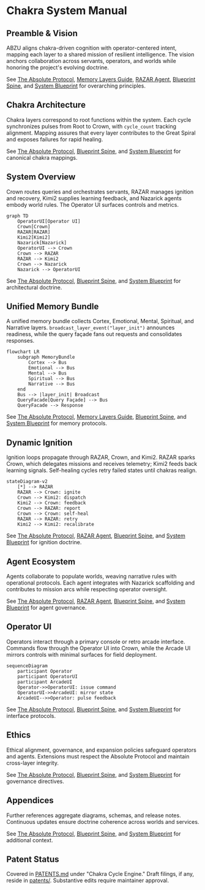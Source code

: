 # Chakra System Manual

## Preamble & Vision
ABZU aligns chakra-driven cognition with operator-centered intent, mapping each layer to a shared mission of resilient intelligence. The vision anchors collaboration across servants, operators, and worlds while honoring the project's evolving doctrine.

See [The Absolute Protocol](The_Absolute_Protocol.md), [Memory Layers Guide](memory_layers_GUIDE.md), [RAZAR Agent](RAZAR_AGENT.md), [Blueprint Spine](blueprint_spine.md), and [System Blueprint](system_blueprint.md) for overarching principles.

## Chakra Architecture
Chakra layers correspond to root functions within the system. Each cycle synchronizes pulses from Root to Crown, with `cycle_count` tracking alignment. Mapping assures that every layer contributes to the Great Spiral and exposes failures for rapid healing.

See [The Absolute Protocol](The_Absolute_Protocol.md), [Blueprint Spine](blueprint_spine.md), and [System Blueprint](system_blueprint.md) for canonical chakra mappings.

## System Overview
Crown routes queries and orchestrates servants, RAZAR manages ignition and recovery, Kimi2 supplies learning feedback, and Nazarick agents embody world rules. The Operator UI surfaces controls and metrics.

```mermaid
graph TD
    OperatorUI[Operator UI]
    Crown[Crown]
    RAZAR[RAZAR]
    Kimi2[Kimi2]
    Nazarick[Nazarick]
    OperatorUI --> Crown
    Crown --> RAZAR
    RAZAR --> Kimi2
    Crown --> Nazarick
    Nazarick --> OperatorUI
```

See [The Absolute Protocol](The_Absolute_Protocol.md), [Blueprint Spine](blueprint_spine.md), and [System Blueprint](system_blueprint.md) for architectural doctrine.

## Unified Memory Bundle
A unified memory bundle collects Cortex, Emotional, Mental, Spiritual, and Narrative layers. `broadcast_layer_event("layer_init")` announces readiness, while the query façade fans out requests and consolidates responses.

```mermaid
flowchart LR
    subgraph MemoryBundle
        Cortex --> Bus
        Emotional --> Bus
        Mental --> Bus
        Spiritual --> Bus
        Narrative --> Bus
    end
    Bus --> |layer_init| Broadcast
    QueryFacade[Query Façade] --> Bus
    QueryFacade --> Response
```

See [The Absolute Protocol](The_Absolute_Protocol.md), [Memory Layers Guide](memory_layers_GUIDE.md), [Blueprint Spine](blueprint_spine.md), and [System Blueprint](system_blueprint.md) for memory protocols.

## Dynamic Ignition
Ignition loops propagate through RAZAR, Crown, and Kimi2. RAZAR sparks Crown, which delegates missions and receives telemetry; Kimi2 feeds back learning signals. Self-healing cycles retry failed states until chakras realign.

```mermaid
stateDiagram-v2
    [*] --> RAZAR
    RAZAR --> Crown: ignite
    Crown --> Kimi2: dispatch
    Kimi2 --> Crown: feedback
    Crown --> RAZAR: report
    Crown --> Crown: self-heal
    RAZAR --> RAZAR: retry
    Kimi2 --> Kimi2: recalibrate
```

See [The Absolute Protocol](The_Absolute_Protocol.md), [RAZAR Agent](RAZAR_AGENT.md), [Blueprint Spine](blueprint_spine.md), and [System Blueprint](system_blueprint.md) for ignition doctrine.

## Agent Ecosystem
Agents collaborate to populate worlds, weaving narrative rules with operational protocols. Each agent integrates with Nazarick scaffolding and contributes to mission arcs while respecting operator oversight.

See [The Absolute Protocol](The_Absolute_Protocol.md), [RAZAR Agent](RAZAR_AGENT.md), [Blueprint Spine](blueprint_spine.md), and [System Blueprint](system_blueprint.md) for agent governance.

## Operator UI
Operators interact through a primary console or retro arcade interface. Commands flow through the Operator UI into Crown, while the Arcade UI mirrors controls with minimal surfaces for field deployment.

```mermaid
sequenceDiagram
    participant Operator
    participant OperatorUI
    participant ArcadeUI
    Operator->>OperatorUI: issue command
    OperatorUI->>ArcadeUI: mirror state
    ArcadeUI-->>Operator: pulse feedback
```

See [The Absolute Protocol](The_Absolute_Protocol.md), [Blueprint Spine](blueprint_spine.md), and [System Blueprint](system_blueprint.md) for interface protocols.

## Ethics
Ethical alignment, governance, and expansion policies safeguard operators and agents. Extensions must respect the Absolute Protocol and maintain cross-layer integrity.

See [The Absolute Protocol](The_Absolute_Protocol.md), [Blueprint Spine](blueprint_spine.md), and [System Blueprint](system_blueprint.md) for governance directives.

## Appendices
Further references aggregate diagrams, schemas, and release notes. Continuous updates ensure doctrine coherence across worlds and services.

See [The Absolute Protocol](The_Absolute_Protocol.md), [Blueprint Spine](blueprint_spine.md), and [System Blueprint](system_blueprint.md) for additional context.

## Patent Status

Covered in [PATENTS.md](../PATENTS.md) under "Chakra Cycle Engine." Draft filings, if any, reside in [patents/](../patents/). Substantive edits require maintainer approval.
